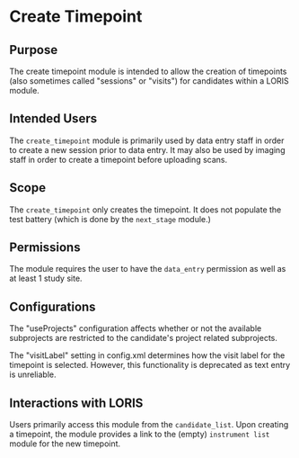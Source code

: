 # Create Timepoint

## Purpose

The create timepoint module is intended to allow the creation of
timepoints (also sometimes called "sessions" or "visits") for
candidates within a LORIS module.

## Intended Users

The `create_timepoint` module is primarily used by data entry staff
in order to create a new session prior to data entry. It may also
be used by imaging staff in order to create a timepoint before
uploading scans.

## Scope

The `create_timepoint` only creates the timepoint. It does not
populate the test battery (which is done by the `next_stage` module.)

## Permissions

The module requires the user to have the `data_entry` permission
as well as at least 1 study site.

## Configurations

The "useProjects" configuration affects whether or not the available
subprojects are restricted to the candidate's project related
subprojects.

The "visitLabel" setting in config.xml determines how the visit
label for the timepoint is selected. However, this functionality
is deprecated as text entry is unreliable.

## Interactions with LORIS

Users primarily access this module from the `candidate_list`. Upon
creating a timepoint, the module provides a link to the (empty)
`instrument list` module for the new timepoint.
